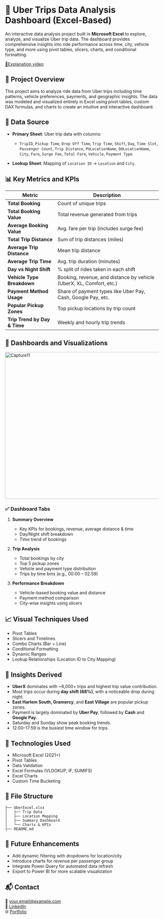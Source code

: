 # 🚖 Uber Trips Data Analysis Dashboard (Excel-Based)

An interactive data analysis project built in **Microsoft Excel** to explore, analyze, and visualize Uber trip data. The dashboard provides comprehensive insights into ride performance across time, city, vehicle type, and more using pivot tables, slicers, charts, and conditional formatting.

[🎥Explanation video](https://www.youtube.com/watch?v=1dVfahyzE7g)


## 📌 Project Overview

This project aims to analyze ride data from Uber trips including time patterns, vehicle preferences, payments, and geographic insights. The data was modeled and visualized entirely in Excel using pivot tables, custom DAX formulas, and charts to create an intuitive and interactive dashboard.



## 🧾 Data Source

- **Primary Sheet**: Uber trip data with columns:
  - `TripID`, `Pickup Time`, `Drop Off Time`, `Trip Time`, `Shift`, `Day`, `Time Slot`, `Passenger Count`, `Trip Distance`, `PULocationName`, `DOLocationName`, `City`, `Fare`, `Surge Fee`, `Total Fare`, `Vehicle`, `Payment Type`.

- **Lookup Sheet**: Mapping of `Location ID` → `Location` and `City`.



## 📊 Key Metrics and KPIs

| Metric | Description |
|--------|-------------|
| **Total Booking** | Count of unique trips |
| **Total Booking Value** | Total revenue generated from trips |
| **Average Booking Value** | Avg. fare per trip (includes surge fee) |
| **Total Trip Distance** | Sum of trip distances (miles) |
| **Average Trip Distance** | Mean trip distance |
| **Average Trip Time** | Avg. trip duration (minutes) |
| **Day vs Night Shift** | % split of rides taken in each shift |
| **Vehicle Type Breakdown** | Booking, revenue, and distance by vehicle (UberX, XL, Comfort, etc.) |
| **Payment Method Usage** | Share of payment types like Uber Pay, Cash, Google Pay, etc. |
| **Popular Pickup Zones** | Top pickup locations by trip count |
| **Trip Trend by Day & Time** | Weekly and hourly trip trends |


## 📌 Dashboards and Visualizations
<img width="913" height="481" alt="Capture11" src="https://github.com/user-attachments/assets/71a3bac1-5dcc-4193-b361-a83eea170b8b" />


### ✅ Dashboard Tabs

1. **Summary Overview**
   - Key KPIs for bookings, revenue, average distance & time
   - Day/Night shift breakdown
   - Time trend of bookings

2. **Trip Analysis**
   - Total bookings by city
   - Top 5 pickup zones
   - Vehicle and payment type distribution
   - Trips by time bins (e.g., 00:00 – 02:59)

3. **Performance Breakdown**
   - Vehicle-based booking value and distance
   - Payment method comparison
   - City-wise insights using slicers



## 📈 Visual Techniques Used

- Pivot Tables
- Slicers and Timelines
- Combo Charts (Bar + Line)
- Conditional Formatting
- Dynamic Ranges
- Lookup Relationships (Location ID to City Mapping)



## 🧠 Insights Derived

- **UberX** dominates with ~6,000+ trips and highest trip value contribution.
- Most trips occur during **day shift (68%)**, with a noticeable drop during night.
- **East Harlem South, Gramercy**, and **East Village** are popular pickup zones.
- Payment is largely dominated by **Uber Pay**, followed by **Cash** and **Google Pay**.
- Saturday and Sunday show peak booking trends.
- 12:00–17:59 is the busiest time window for trips.


## 🚀 Technologies Used

- Microsoft Excel (2021+)
- Pivot Tables
- Data Validation
- Excel Formulas (VLOOKUP, IF, SUMIFS)
- Excel Charts
- Custom Time Bucketing



## 📁 File Structure

```
├── UberExcel.xlsx
│   ├── Trip Data
│   ├── Location Mapping
│   ├── Summary Dashboard
│   └── Charts & KPIs
├── README.md
```



## 🧩 Future Enhancements

- Add dynamic filtering with dropdowns for location/city
- Introduce charts for revenue per passenger group
- Integrate Power Query for automated data refresh
- Export to Power BI for more scalable visualization



## 📬 Contact

📧 your.email@example.com  
🔗 [LinkedIn](https://linkedin.com/in/yourprofile)  
🌐 [Portfolio](https://yourportfolio.com)

